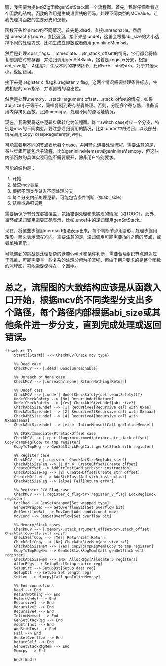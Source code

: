 嗯，我需要为提供的Zig函数genSetStack画一个流程图。首先，我得仔细看看这个函数的结构。函数的作用是生成设置栈的代码，处理不同类型的MCValue。让我先理清函数的主要分支和逻辑。

函数开头检查mcv的不同情况。首先是.dead，直接unreachable。然后是.unreach和.none，直接返回。接下来是.undef，这里会根据abi_size的大小选择不同的处理方式，比如生成立即数或者调用genInlineMemset。

然后是处理.cpsr_flags、.immediate、.ptr_stack_offset的情况，它们都会将值复制到临时寄存器，并递归调用genSetStack。接着是.register分支，根据abi_size是1、4还是2，生成不同的存储指令，比如strb、str或strh。对于其他大小，返回错误。

接下来是.register_c_flag和.register_v_flag，这两个情况需要处理条件标志，生成相应的mov指令，并设置栈的溢出位。

然后是处理.memory、.stack_argument_offset、.stack_offset的情况。如果abi_size小于等于4，同样复制到寄存器再处理。否则，分配多个寄存器，准备调用内存拷贝函数，比如memcpy，处理不同的源地址情况。

现在，我需要将这些逻辑步骤转化为流程图。每个switch case对应一个分支，特别是mcv的不同类型。要注意递归调用的情况，比如.undef中的递归，以及部分情况调用copyToTmpRegister后的递归。

可能需要用不同的节点表示每个case，并用箭头连接处理流程。需要注意的是，某些步骤可能包含子流程，比如genInlineMemset或genInlineMemcpy，但这些内部函数的具体实现可能不需要展开，除非用户特别要求。

可能的结构是：

1. 开始
2. 检查mcv类型
3. 根据不同类型进入不同处理分支
4. 每个分支内部处理逻辑，可能包含条件判断（如abi_size）
5. 结束或递归调用

需要确保所有分支都被覆盖，包括错误处理和未实现的情况（如TODO）。此外，循环或递归调用需要正确表示，比如.undef中的递归调用genSetStack。

现在，将这些步骤用mermaid语法表示出来。每个判断节点用菱形，处理步骤用矩形，箭头表示流程方向。需要注意的是，递归调用可能需要指向之前的节点，或者单独表示。

可能遇到的挑战是处理复杂的嵌套switch和条件判断，需要合理组织节点避免过于混乱。可能需要将一些复杂的处理分解为子流程，但由于用户要求的是整个函数的流程图，可能需要保持在一个图中。

总之，流程图的大致结构应该是从函数入口开始，根据mcv的不同类型分支出多个路径，每个路径内部根据abi_size或其他条件进一步分支，直到完成处理或返回错误。
================================================
```mermaid
flowchart TD
    Start([Start]) --> CheckMCV{Check mcv type}

    %% Dead case
    CheckMCV --> |.dead| Dead[unreachable]

    %% Unreach or None case
    CheckMCV --> |.unreach/.none| ReturnNothing[Return]

    %% Undef case
    CheckMCV --> |.undef| UndefCheckSafety{self.wantSafety()?}
    UndefCheckSafety --> |No| ReturnUndef[Return]
    UndefCheckSafety --> |Yes| CheckAbiSizeUndef{abi_size?}
    CheckAbiSizeUndef --> |1| Recursive1[Recursive call with 0xaa]
    CheckAbiSizeUndef --> |2| Recursive2[Recursive call with 0xaaaa]
    CheckAbiSizeUndef --> |4| Recursive4[Recursive call with 0xaaaaaaaa]
    CheckAbiSizeUndef --> |else| InlineMemset[Call genInlineMemset]

    %% CPSR/Immediate/PtrStackOffset case
    CheckMCV --> |.cpsr_flags<br>.immediate<br>.ptr_stack_offset| CopyToTmpReg[Copy to tmp register]
    CopyToTmpReg --> GenSetStackReg[Call genSetStack with register]

    %% Register case
    CheckMCV --> |.register| CheckAbiSizeReg{abi_size?}
    CheckAbiSizeReg --> |1 or 4| CreateOffset[Create offset]
    CreateOffset --> AddStrInst[Add strb/str instruction]
    CheckAbiSizeReg --> |2| CreateHOffset[Create strh offset]
    CreateHOffset --> AddStrHInst[Add strh instruction]
    CheckAbiSizeReg --> |else| Fail[Return error]

    %% Register C/V Flag case
    CheckMCV --> |.register_c_flag<br>.register_v_flag| LockReg[Lock register]
    LockReg --> GenSetWrapped[Set wrapped type]
    GenSetWrapped --> GetOverflowBit[Get overflow bit]
    GetOverflowBit --> MovCond[Add conditional mov]
    MovCond --> GenSetOverflow[Set overflow bit]

    %% Memory/Stack cases
    CheckMCV --> |.memory/.stack_argument_offset<br>.stack_offset| CheckSelfCopy{Is self copy?}
    CheckSelfCopy --> |Yes| ReturnSelf[Return]
    CheckSelfCopy --> |No| CheckAbiSizeMem{abi_size ≤4?}
    CheckAbiSizeMem --> |Yes| CopyToTmpRegMem[Copy to tmp register]
    CopyToTmpRegMem --> GenSetStackRegMem[Call genSetStack with register]
    CheckAbiSizeMem --> |No| AllocRegs[Allocate 5 registers]
    AllocRegs --> SetupSrc[Setup source reg]
    SetupSrc --> SetupDst[Setup dest reg]
    SetupDst --> SetLen[Set length reg]
    SetLen --> Memcpy[Call genInlineMemcpy]

    %% End connections
    Dead --> End
    ReturnNothing --> End
    ReturnUndef --> End
    Recursive1 --> End
    Recursive2 --> End
    Recursive4 --> End
    InlineMemset --> End
    GenSetStackReg --> End
    AddStrInst --> End
    AddStrHInst --> End
    Fail --> End
    GenSetOverflow --> End
    ReturnSelf --> End
    GenSetStackRegMem --> End
    Memcpy --> End

    End([End])
```